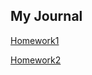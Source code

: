 ## My Journal

 [Homework1](https://pjournal.github.io/boun01-yasinkaratekin/asgn1.html) 

 [Homework2](https://pjournal.github.io/boun01-yasinkaratekin/Assignment2.html) 
